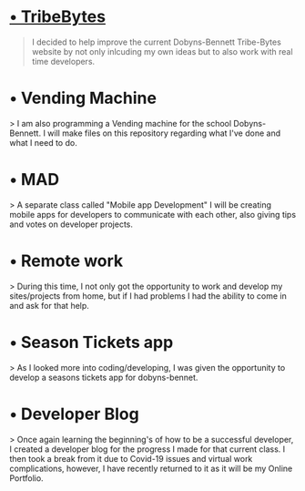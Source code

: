 # [• TribeBytes](TribeBytes)
  
> I decided to help improve the current Dobyns-Bennett Tribe-Bytes website by not only inlcuding my own ideas but to also work with real time developers.
<h1>• Vending Machine</h1>
> I am also programming a Vending machine for the school Dobyns-Bennett. I will make files on this repository regarding what I've done and what I need to do.

<h1>• MAD</h1>
> A separate class called "Mobile app Development" I will be creating mobile apps for developers to communicate with each other, also giving tips and votes on developer projects.
<h1>• Remote work</h1>
> During this time, I not only got the opportunity to work and develop my sites/projects from home, but if I had problems I had the ability to come in and ask for that help.
<h1>• Season Tickets app</h1>
> As I looked more into coding/developing, I was given the opportunity to develop a seasons tickets app for dobyns-bennet.
<h1>• Developer Blog</h1>
> Once again learning the beginning's of how to be a successful developer, I created a developer blog for the progress I made for that current class. I then took a break from it due to Covid-19 issues and virtual work complications, however, I have recently returned to it as it will be my Online Portfolio.
